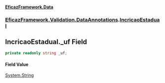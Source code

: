 #### [EficazFramework.Data](EficazFrameworkData.md 'EficazFramework Data')
### [EficazFramework.Validation.DataAnnotations](EficazFrameworkData.md#EficazFramework.Validation.DataAnnotations 'EficazFramework.Validation.DataAnnotations').[IncricaoEstadual](EficazFramework.Validation.DataAnnotations/IncricaoEstadual.md 'EficazFramework.Validation.DataAnnotations.IncricaoEstadual')

## IncricaoEstadual._uf Field

```csharp
private readonly string _uf;
```

#### Field Value
[System.String](https://docs.microsoft.com/en-us/dotnet/api/System.String 'System.String')